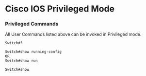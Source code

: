 # Cisco IOS Privileged Mode

### Privileged Commands
All User Commands listed above can be invoked in Privileged mode.

```bash
Switch#?

Switch#show running-config
OR
Switch#show run

Switch#show 

```
